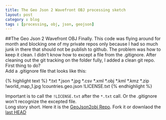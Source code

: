 ```yaml
---
title: The Geo Json 2 Wavefront OBJ processing sketch
layout: post
category : blog
tags : [processing, obj, json, geojson]
---
```


##The Geo Json 2 Wavefront OBJ
Finally. This code was flying around for month and blocking one of my private repos only because I had so much junk in there that should not be publish to github. The problem was how to keep it clean. I didn't know how to except a file from the .gitignore.
After cleaning out the git tracking on the folder fully, I added a clean git repo. First thing to do?  
Add a .gitignore file that looks like this:  

{% highlight text %}
*.txt
*.json
*.jpg
*.csv
*.xml
*.obj
*.kml
*.kmz
*.zip
!world_map_1.jpg
!countries.geo.json
!LICENSE.txt
{% endhighlight %}  
  
Important is to call the `!LICENSE.txt` after the `*.txt` call. Or the .gitignore won't recognize the excepted file.  
Long story short. Here it is the [GeoJson2obj Repo](https://github.com/fabiantheblind/GeoJson2obj). Fork it or downlaod the [last HEAD](https://github.com/fabiantheblind/GeoJson2obj/zipball/master)  
